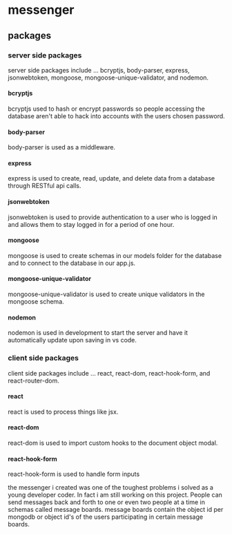 
# messenger

## packages


### server side packages 
server side packages include ... bcryptjs, body-parser, express, jsonwebtoken, mongoose, mongoose-unique-validator, and nodemon.

#### bcryptjs

bcryptjs used to hash or encrypt passwords so people accessing the database aren't able to hack into accounts with the users chosen password.

#### body-parser

body-parser is used as a middleware.

#### express

express is used to create, read, update, and delete data from a database through RESTful api calls.

#### jsonwebtoken

jsonwebtoken is used to provide authentication to a user who is logged in and allows them to stay logged in for a period of one hour.

#### mongoose 

mongoose is used to create schemas in our models folder for the database and to connect to the database in our app.js.

#### mongoose-unique-validator

mongoose-unique-validator is used to create unique validators in the mongoose schema.

#### nodemon

nodemon is used in development to start the server and have it automatically update upon saving in vs code.


### client side packages
client side packages include ... react, react-dom, react-hook-form, and react-router-dom.

#### react

react is used to process things like jsx.

#### react-dom

react-dom is used to import custom hooks to the document object modal.

#### react-hook-form

react-hook-form is used to handle form inputs 




the messenger i created was one of the toughest problems i solved as a young developer coder. In fact i am still working on this project. People can send messages back and forth to one or even two people at a time in schemas called message boards.
message boards contain the object id per mongodb or object id's of the users participating in certain message boards.  
